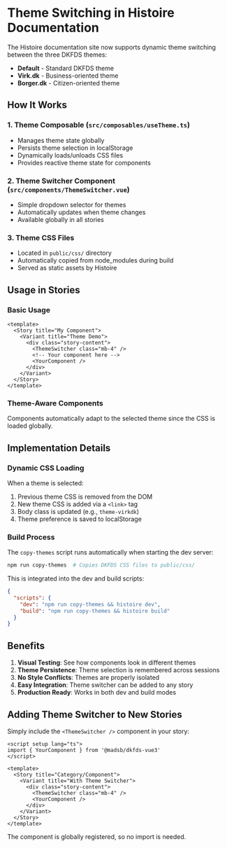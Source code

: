 # Theme Switching in Histoire Documentation

The Histoire documentation site now supports dynamic theme switching between the three DKFDS themes:
- **Default** - Standard DKFDS theme
- **Virk.dk** - Business-oriented theme
- **Borger.dk** - Citizen-oriented theme

## How It Works

### 1. Theme Composable (`src/composables/useTheme.ts`)
- Manages theme state globally
- Persists theme selection in localStorage
- Dynamically loads/unloads CSS files
- Provides reactive theme state for components

### 2. Theme Switcher Component (`src/components/ThemeSwitcher.vue`)
- Simple dropdown selector for themes
- Automatically updates when theme changes
- Available globally in all stories

### 3. Theme CSS Files
- Located in `public/css/` directory
- Automatically copied from node_modules during build
- Served as static assets by Histoire

## Usage in Stories

### Basic Usage
```vue
<template>
  <Story title="My Component">
    <Variant title="Theme Demo">
      <div class="story-content">
        <ThemeSwitcher class="mb-4" />
        <!-- Your component here -->
        <YourComponent />
      </div>
    </Variant>
  </Story>
</template>
```

### Theme-Aware Components
Components automatically adapt to the selected theme since the CSS is loaded globally.

## Implementation Details

### Dynamic CSS Loading
When a theme is selected:
1. Previous theme CSS is removed from the DOM
2. New theme CSS is added via a `<link>` tag
3. Body class is updated (e.g., `theme-virkdk`)
4. Theme preference is saved to localStorage

### Build Process
The `copy-themes` script runs automatically when starting the dev server:
```bash
npm run copy-themes  # Copies DKFDS CSS files to public/css/
```

This is integrated into the dev and build scripts:
```json
{
  "scripts": {
    "dev": "npm run copy-themes && histoire dev",
    "build": "npm run copy-themes && histoire build"
  }
}
```

## Benefits

1. **Visual Testing**: See how components look in different themes
2. **Theme Persistence**: Theme selection is remembered across sessions
3. **No Style Conflicts**: Themes are properly isolated
4. **Easy Integration**: Theme switcher can be added to any story
5. **Production Ready**: Works in both dev and build modes

## Adding Theme Switcher to New Stories

Simply include the `<ThemeSwitcher />` component in your story:

```vue
<script setup lang="ts">
import { YourComponent } from '@madsb/dkfds-vue3'
</script>

<template>
  <Story title="Category/Component">
    <Variant title="With Theme Switcher">
      <div class="story-content">
        <ThemeSwitcher class="mb-4" />
        <YourComponent />
      </div>
    </Variant>
  </Story>
</template>
```

The component is globally registered, so no import is needed.